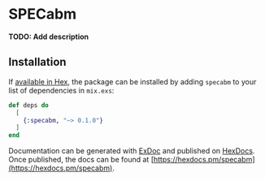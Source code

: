 # SPECabm

**TODO: Add description**

## Installation

If [available in Hex](https://hex.pm/docs/publish), the package can be installed
by adding `specabm` to your list of dependencies in `mix.exs`:

```elixir
def deps do
  [
    {:specabm, "~> 0.1.0"}
  ]
end
```

Documentation can be generated with [ExDoc](https://github.com/elixir-lang/ex_doc)
and published on [HexDocs](https://hexdocs.pm). Once published, the docs can
be found at [https://hexdocs.pm/specabm](https://hexdocs.pm/specabm).

